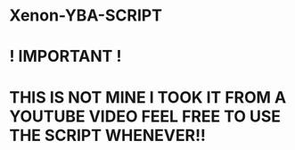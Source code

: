 # Xenon-YBA-SCRIPT

# ! IMPORTANT !

# THIS IS NOT MINE I TOOK IT FROM A YOUTUBE VIDEO FEEL FREE TO USE THE SCRIPT WHENEVER!!
